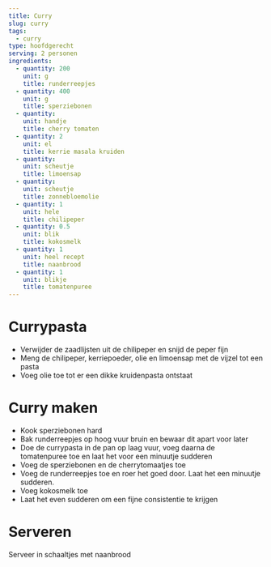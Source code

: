 ```yaml
---
title: Curry
slug: curry
tags:
  - curry
type: hoofdgerecht
serving: 2 personen
ingredients:
  - quantity: 200
    unit: g
    title: runderreepjes
  - quantity: 400
    unit: g
    title: sperziebonen
  - quantity:
    unit: handje
    title: cherry tomaten
  - quantity: 2
    unit: el
    title: kerrie masala kruiden
  - quantity:
    unit: scheutje
    title: limoensap
  - quantity:
    unit: scheutje
    title: zonnebloemolie
  - quantity: 1
    unit: hele
    title: chilipeper
  - quantity: 0.5
    unit: blik
    title: kokosmelk
  - quantity: 1
    unit: heel recept
    title: naanbrood
  - quantity: 1
    unit: blikje
    title: tomatenpuree
---
```


# Currypasta

- Verwijder de zaadlijsten uit de chilipeper en snijd de peper fijn
- Meng de chilipeper, kerriepoeder, olie en limoensap met de vijzel tot een pasta
- Voeg olie toe tot er een dikke kruidenpasta ontstaat

# Curry maken

- Kook sperziebonen hard
- Bak runderreepjes op hoog vuur bruin en bewaar dit apart voor later
- Doe de currypasta in de pan op laag vuur, voeg daarna de tomatenpuree toe en laat het voor een minuutje sudderen
- Voeg de sperziebonen en de cherrytomaatjes toe
- Voeg de runderreepjes toe en roer het goed door. Laat het een minuutje sudderen.
- Voeg kokosmelk toe
- Laat het even sudderen om een fijne consistentie te krijgen

# Serveren

Serveer in schaaltjes met naanbrood
